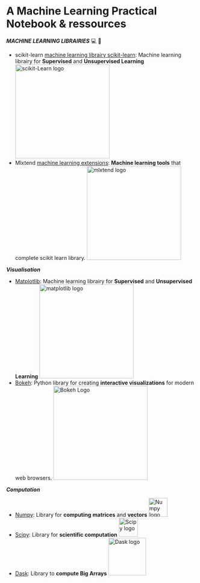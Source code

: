 # A Machine Learning Practical Notebook & ressources

***MACHINE LEARNING LIBRAIRIES*** 💻 🚀
- scikit-learn [machine learning librairy scikit-learn](https://scikit-learn.org/stable/): Machine learning librairy for **Supervised** and **Unsupervised Learning** <img src="https://scikit-learn.org/stable/_static/scikit-learn-logo-small.png" alt="scikit-Learn logo" width="250"/>
- Mlxtend [machine learning extensions](https://rasbt.github.io/mlxtend/): **Machine learning tools** that complete scikit learn library. <img src="https://rasbt.github.io/mlxtend/img/logo.png" alt="mlxtend logo" width="250"/>

***Visualisation*** 

- [Matplotlib](https://matplotlib.org/): Machine learning librairy for **Supervised** and **Unsupervised Learning** <img src="https://matplotlib.org/_static/logo_light.svg" alt="matplotlib logo" width="250"/>
- [Bokeh](http://bokeh.org/): Python library for creating **interactive visualizations** for modern web browsers. <img src="https://static.bokeh.org/branding/logos/bokeh-logo.svg" alt="Bokeh Logo" width="250"/>

***Computation***

- [Numpy](https://numpy.org/): Library for **computing** **matrices** and **vectors** <img src="https://numpy.org/images/logo.svg" alt="Numpy logo" width="50"/>
- [Scipy](https://scipy.org/): Library for **scientific computation** <img src="https://scipy.org/images/logo.svg" alt="Scipy logo" width="50"/>
- [Dask](https://www.dask.org/): Library to **compute Big Arrays** <img src="https://assets-global.website-files.com/655926fa24195711dbf38624/655926fa24195711dbf38653_dask-header-logo.svg" alt="Dask logo" width="100"/>
